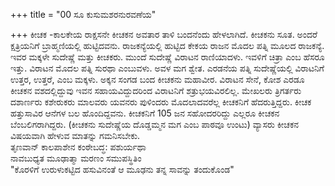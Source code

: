 +++
title = "00 ಸೂ ಕುಸುಮಶರನುರವಣೆಯ"

+++
ಕೀಚಕ -ಕಾಲಕೇಯ ರಾಕ್ಷಸನೇ ಕೀಚಕನ ಅವತಾರ ತಾಳಿ ಬಂದನೆಂದು ಹೇಳಲಾಗಿದೆ. ಕೀಚಕನು ಸೂತ. ಅಂದರೆ ಕ್ಷತ್ರಿಯನಿಗೆ ಬ್ರಾಹ್ಮಣಿಯಲ್ಲಿ ಹುಟ್ಟಿದವನು. ರಾಜಕನ್ಯೆಯಲ್ಲಿ ಹುಟ್ಟಿದ ಕೇಕಯ ರಾಜನ ಮೊದಲ ಪತ್ನಿ ಮೂಲದ ರಾಜಕನ್ಯೆ. ಇವರ ಮಕ್ಕಳೇ ಸುದೇಷ್ಣೆ ಮತ್ತು ಕೀಚಕರು. ಮುಂದೆ ಸುದೇಷ್ಣೆ ವಿರಾಟನ ರಾಣಿಯಾದಳು. ಇವಳಿಗೆ ಚಿತ್ರಾ ಎಂಬ ಹೆಸರೂ ಇತ್ತು. ವಿರಾಟನ ಮೊದಲ ಪತ್ನಿ ಸುರಥಾ ಎಂಬುವಳು. ಅವಳ ಮಗ ಶ್ವೇತ. ಎರಡನೆಯ ಪತ್ನಿ ಸುದೇಷ್ಣೆಯಲ್ಲಿ ವಿರಾಟನಿಗೆ ಉತ್ತರ, ಉತ್ತರೆ, ಎಂಬ ಮಕ್ಕಳು. ಅಕ್ಕನ ಸಂಗಡ ಬಂದ ಕೀಚಕನು ಮಹಾವೀರ. ವಿರಾಟನ ಸೇನೆ, ಕೋಶ ಎರಡೂ ಕೀಚಕನ ವಶದಲ್ಲಿದ್ದುವು ಇವನ ಸಹಾಯವಿದ್ದುದರಿಂದ ವಿರಾಟನಿಗೆ ಶತ್ರುಭಯವಿರಲಿಲ್ಲ. ಮೇಖಲರು ತ್ರಿಗರ್ತರು ದಶಾರ್ಣರು ಕಶೇರುಕರು ಮಾಲವರು ಯವನರು ಪುಳಿಂದರು ಮೊದಲಾದವರೆಲ್ಲ ಕೀಚಕನಿಗೆ ಹೆದರುತ್ತಿದ್ದರು. ಕೀಚಕ ಹತ್ತುಸಾವಿರ ಆನೆಗಳ ಬಲ ಹೊಂದಿದ್ದವನು. ಕೀಚಕನಿಗೆ 105 ಜನ ಸಹೋದರರಿದ್ದು ಎಲ್ಲರೂ ಕೀಚಕನ ಬೆಂಬಲಿಗರಾಗಿದ್ದರು. (ಕೀಚಕನು ಸುದೇಷ್ಣೆಯ ದೊಡ್ಡಮ್ಮನ ಮಗ ಎಂಬ ಪಾಠವೂ ಉಂಟು) ವ್ಯಾಸರು ಕೀಚಕನ ವಿಷಯವಾಗಿ ಹೇಳುವ ಮಾತನ್ನು ಗಮನಿಸಬೇಕು.   
ತೃಣವಾನ್ ಕಾಲಪಾಶೇನ ಕಂಠೇಬದ್ಧ: ಪಶುರ್ಯಥಾ  
ನಾವಬುಧ್ಯತ ಮೂಢಾತ್ಮಾ ಮರಣಂ ಸಮುಪಸ್ಥಿತಿಂ  
"ಕೊರಳಿಗೆ ಉರುಳುಕಟ್ಟಿದ ಹಸುವಿನಂತೆ ಆ ಮೂಢನು ತನ್ನ ಸಾವನ್ನು ತಂದುಕೊಂಡ"